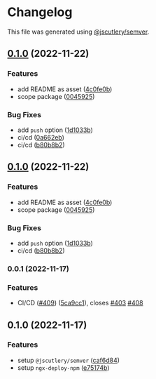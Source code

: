 # Changelog

This file was generated using [@jscutlery/semver](https://github.com/jscutlery/semver).

## [0.1.0](https://github.com/Tool-Kid/express-query-adapter/compare/express-query-adapter-0.0.1...express-query-adapter-0.1.0) (2022-11-22)


### Features

* add README as asset ([4c0fe0b](https://github.com/Tool-Kid/express-query-adapter/commit/4c0fe0bfecd924f3ec92d86f8a803b4b3f23063f))
* scope package ([0045925](https://github.com/Tool-Kid/express-query-adapter/commit/0045925e401440ebe8ae8b281fc4cca089018254))


### Bug Fixes

* add `push` option ([1d1033b](https://github.com/Tool-Kid/express-query-adapter/commit/1d1033bbfbfeafb465a8cd29d89ded000a895058))
* ci/cd ([0a662eb](https://github.com/Tool-Kid/express-query-adapter/commit/0a662eb51e086893311a99caa7d1ff1705739695))
* ci/cd ([b80b8b2](https://github.com/Tool-Kid/express-query-adapter/commit/b80b8b26e8740e9223ebd6856a901c9aa78bb7a2))

## [0.1.0](https://github.com/Tool-Kid/express-query-adapter/compare/express-query-adapter-0.0.1...express-query-adapter-0.1.0) (2022-11-22)


### Features

* add README as asset ([4c0fe0b](https://github.com/Tool-Kid/express-query-adapter/commit/4c0fe0bfecd924f3ec92d86f8a803b4b3f23063f))
* scope package ([0045925](https://github.com/Tool-Kid/express-query-adapter/commit/0045925e401440ebe8ae8b281fc4cca089018254))


### Bug Fixes

* add `push` option ([1d1033b](https://github.com/Tool-Kid/express-query-adapter/commit/1d1033bbfbfeafb465a8cd29d89ded000a895058))
* ci/cd ([b80b8b2](https://github.com/Tool-Kid/express-query-adapter/commit/b80b8b26e8740e9223ebd6856a901c9aa78bb7a2))

### 0.0.1 (2022-11-17)


### Features

* CI/CD ([#409](https://github.com/Tool-Kid/typeorm-express-query-builder/issues/409)) ([5ca9cc1](https://github.com/Tool-Kid/typeorm-express-query-builder/commit/5ca9cc15ce5058d807895218a87f45103f0e5362)), closes [#403](https://github.com/Tool-Kid/typeorm-express-query-builder/issues/403) [#408](https://github.com/Tool-Kid/typeorm-express-query-builder/issues/408)

## 0.1.0 (2022-11-17)

### Features

- setup `@jscutlery/semver` ([caf6d84](https://github.com/Tool-Kid/typeorm-express-query-builder/commit/caf6d843f7c57c529f1b4840cd1405ec9b79a003))
- setup `ngx-deploy-npm` ([e75174b](https://github.com/Tool-Kid/typeorm-express-query-builder/commit/e75174bbd3fe2a3c7d0b7dfcf59c89d4a0f87ffc))
